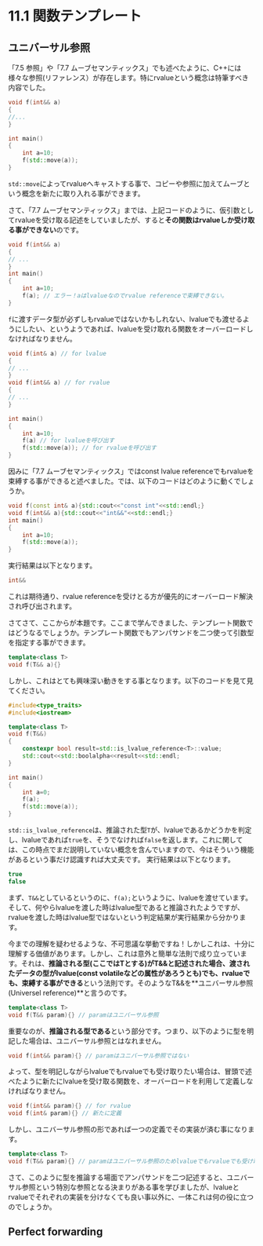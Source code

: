 # 11.1 関数テンプレート

## ユニバーサル参照
「7.5 参照」や「7.7 ムーブセマンティックス」でも述べたように、C++には様々な参照(リファレンス）が存在します。特にrvalueという概念は特筆すべき内容でした。
```cpp
void f(int&& a)
{
//...
}

int main()
{
    int a=10;
    f(std::move(a));
}
```
`std::move`によってrvalueへキャストする事で、コピーや参照に加えてムーブという概念を新たに取り入れる事ができます。

さて、「7.7 ムーブセマンティックス」までは、上記コードのように、仮引数としてrvalueを受け取る記述をしていましたが、すると**その関数はrvalueしか受け取る事ができない**のです。
```cpp
void f(int&& a)
{
// ...
}
int main()
{
    int a=10;
    f(a); // エラー！aはlvalueなのでrvalue referenceで束縛できない。
}
```
`f`に渡すデータ型が必ずしもrvalueではないかもしれない、lvalueでも渡せるようにしたい、というようであれば、lvalueを受け取れる関数をオーバーロードしなければなりません。
```cpp
void f(int& a) // for lvalue
{
// ...
}
void f(int&& a) // for rvalue
{
// ...
}

int main()
{
    int a=10;
    f(a) // for lvalueを呼び出す
    f(std::move(a)); // for rvalueを呼び出す
}
```
因みに「7.7 ムーブセマンティックス」ではconst lvalue referenceでもrvalueを束縛する事ができると述べました。では、以下のコードはどのように動くでしょうか。
```cpp
void f(const int& a){std::cout<<"const int"<<std::endl;}
void f(int&& a){std::cout<<"int&&"<<std::endl;}
int main()
{
    int a=10;
    f(std::move(a));
}
```
実行結果は以下となります。
```cpp
int&&
```
これは期待通り、rvalue referenceを受けとる方が優先的にオーバーロード解決され呼び出されます。

さてさて、ここからが本題です。ここまで学んできました、テンプレート関数ではどうなるでしょうか。テンプレート関数でもアンパサンドを二つ使って引数型を指定する事ができます。
```cpp
template<class T>
void f(T&& a){}
```
しかし、これはとても興味深い動きをする事となります。以下のコードを見て見てください。
```cpp
#include<type_traits>
#include<iostream>

template<class T>
void f(T&&)
{
	constexpr bool result=std::is_lvalue_reference<T>::value;
	std::cout<<std::boolalpha<<result<<std::endl;
}

int main()
{
	int a=0;
	f(a);
	f(std::move(a));
}
```
`std::is_lvalue_reference`は、推論された型`T`が、lvalueであるかどうかを判定し、lvalueであれば`true`を、そうでなければ`false`を返します。これに関しては、この時点でまだ説明していない概念を含んでいますので、今はそういう機能があるという事だけ認識すれば大丈夫です。
実行結果は以下となります。
```cpp
true
false
```
まず、`T&&`としているというのに、`f(a);`というように、lvalueを渡せています。そして、何やらlvalueを渡した時はlvalue型であると推論されたようですが、rvalueを渡した時はlvalue型ではないという判定結果が実行結果から分かります。

今までの理解を疑わせるような、不可思議な挙動ですね！しかしこれは、十分に理解する価値があります。しかし、これは意外と簡単な法則で成り立っています。それは、**推論される型(ここではTとする)がT&&と記述された場合、渡されたデータの型がlvalue(const volatileなどの属性があろうとも)でも、rvalueでも、束縛する事ができる**という法則です。そのようなT&&を**ユニバーサル参照(Universel reference)**と言うのです。
```cpp
template<class T>
void f(T&& param){} // paramはユニバーサル参照
```
重要なのが、**推論される型である**という部分です。つまり、以下のように型を明記した場合は、ユニバーサル参照とはなれません。
```cpp
void f(int&& param){} // paramはユニバーサル参照ではない
```
よって、型を明記しながらlvalueでもrvalueでも受け取りたい場合は、冒頭で述べたように新たにlvalueを受け取る関数を、オーバーロードを利用して定義しなければなりません。
```cpp
void f(int&& param){} // for rvalue
void f(int& param){} // 新たに定義
```
しかし、ユニバーサル参照の形であれば一つの定義でその実装が済む事になります。
```cpp
template<class T>
void f(T&& param){} // paramはユニバーサル参照のためlvalueでもrvalueでも受け取る事ができる。
```

さて、このように型を推論する場面でアンパサンドを二つ記述すると、ユニバーサル参照という特別な参照となる決まりがある事を学びましたが、lvalueとrvalueでそれぞれの実装を分けなくても良い事以外に、一体これは何の役に立つのでしょうか。

## Perfect forwarding
